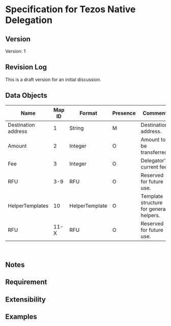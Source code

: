 # Specification for Tezos Native Delegation
## Version
Version: 1
<br>

## Revision Log
This is a draft version for an initial discussion.
<br>

## Data Objects
| Name | Map ID | Format | Presence | Comment |
| ---- | ------ | ------ | -------- | ------- |
| Destination address | 1 | String | M | Destination address.|
| Amount | 2 | Integer | O | Amount to be transferred. |
| Fee | 3 | Integer | O | Delegator's current fee. |
| RFU | 3-9 | RFU | O | Reserved for future use. |
| HelperTemplates | 10 | HelperTemplate | O | Template structure for general helpers. |
| RFU | 11-X | RFU | O | Reserved for future use. |
<br>


## Notes
## Requirement
## Extensibility
## Examples